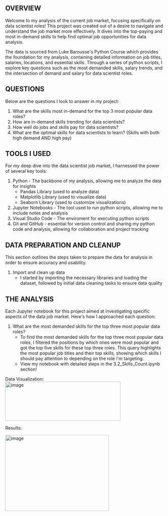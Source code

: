 ## OVERVIEW 

Welcome to my analysis of the current job market, focusing specifically on data scientist roles! This project was created out of a desire to navigate and understand the job market more effectively. It dives into the top-paying and most in-demand skills to help find optimal job opportunities for data analysis.

The data is sourced from Luke Barousse's Python Course which provides the foundation for my analysis, containing detailed information on job titles, salaries, locations, and essential skills. Through a series of python scripts, I explore key questions such as the most demanded skills, salary trends, and the intersection of demand and salary for data scientist roles.

## QUESTIONS

Below are the questions I look to answer in my project:

1. What are the skills most in-demand for the top 3 most popular data roles?
2. How are in-demand skills trending for data scientists?
3. How well do jobs and skills pay for data scientists?
4. What are the optimal skills for data scientists to learn? (Skills with both high demand AND high pay)

## TOOLS I USED

For my deep dive into the data scientist job market, I harnessed the power of several key tools:

1. Python - The backbone of my analysis, allowing me to analyze the data for insights
   - Pandas Library (used to analyze data)
   - Matplotlib Library (used to visualize data)
   - Seaborn Library (used to customize visualizations)
2. Jupyter Notebooks - The tool used to run python scripts, allowing me to include notes and analysis
3. Visual Studio Code - The enviroment for executing python scripts
4. Git and GitHub - essential for version control and sharing my python code and analysis, allowing for collaboration and project tracking

## DATA PREPARATION AND CLEANUP

This section outlines the steps taken to prepare the data for analysis in order to ensure accuracy and usability.

1. Import and clean up data
   - I started by importing the necessary libraries and loading the dataset, followed by initial data cleaning tasks to ensure data quality


## THE ANALYSIS

Each Jupyter notebook for this project aimed at investigating specific aspects of the data job market. Here's how I approached each question:

1. What are the most demanded skills for the top three most popular data roles?
   - To find the most demanded skills for the top three most popular data roles, I filtered the positions by which ones were most popular and got the top five skills for these top three roles. This query highlights the most popular job titles and their top skills, showing which skills I should pay attention to depending on the role I'm targeting.
   - View my notebook with detailed steps in the 3.2_Skills_Count.ipynb section!

Data Visualization:  
<img width="365" height="124" alt="image" src="https://github.com/user-attachments/assets/e8e8d5d2-d4e5-44cf-9aff-7219d0657974" />

Results:

<img width="328" height="241" alt="image" src="https://github.com/user-attachments/assets/57306941-d73d-4704-bc28-a2ba2926b6a5" />

